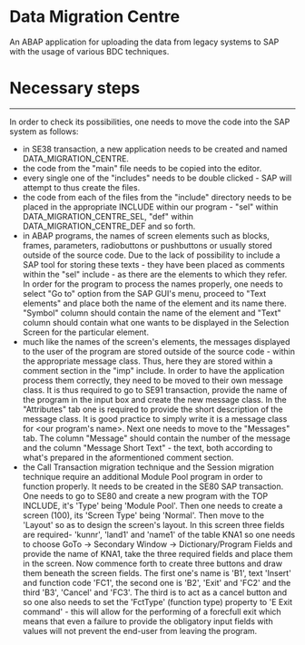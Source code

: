 # Data Migration Centre
An ABAP application for uploading the data from legacy systems to SAP with the usage of various BDC techniques.

# Necessary steps

---
In order to check its possibilities, one needs to move the code into the SAP system as follows:
- in SE38 transaction, a new application needs to be created and named DATA_MIGRATION_CENTRE.
- the code from the "main" file needs to be copied into the editor.
- every single one of the "includes" needs to be double clicked - SAP will attempt to thus create the files.
- the code from each of the files from the "include" directory needs to be placed in the appropriate INCLUDE within our program - "sel" within
DATA_MIGRATION_CENTRE_SEL, "def" within DATA_MIGRATION_CENTRE_DEF and so forth. 
- in ABAP programs, the names of screen elements such as blocks, frames, parameters, radiobuttons or pushbuttons or usually stored outside of the source code. Due to the lack of possibility to include a SAP tool for storing these texts - they have been placed as comments within the "sel" include - as there are the elements to which they refer. In order for the program to process the names properly, one needs to select "Go to" option from the SAP GUI's menu, proceed to "Text elements" and place both the name of the element and its name there. "Symbol" column should contain the name of the element and "Text" column should contain what one wants to be displayed in the Selection Screen for the particular element.
- much like the names of the screen's elements, the messages displayed to the user of the program are stored outside of the source code - within the appropriate message class. Thus, here they are stored within a comment section in the "imp" include. In order to have the application process them correctly, they need to be moved to their own message class. It is thus required to go to SE91 transaction, provide the name of the program in the input box and create the new message class. In the "Attributes" tab one is required to provide the short description of the message class. It is good practice to simply write it is a message class for <our program's name>. Next one needs to move to the "Messages" tab. The column "Message" should contain the number of the message and the column "Message Short Text" - the text, both according to what's prepared in the aformentioned comment section.
- the Call Transaction migration technique and the Session migration technique require an additional Module Pool program in order to function properly. It needs to be created in the SE80 SAP transaction. One needs to go to SE80 and create a new program with the TOP INCLUDE, it's 'Type' being 'Module Pool'. Then one needs to create a screen (100), its 'Screen Type' being 'Normal'. Then move to the 'Layout' so as to design the screen's layout. In this screen three fields are required- 'kunnr', 'land1' and 'name1' of the table KNA1 so one needs to choose GoTo -> Secondary Window -> Dictionary/Program Fields and provide the name of KNA1, take the three required fields and
place them in the screen. Now commence forth to create three buttons and draw them beneath the screen fields. The first one's name is 'B1', text 'Insert' and function code 'FC1', the second one is 'B2', 'Exit' and 'FC2' and the third 'B3', 'Cancel' and 'FC3'. The third is to act as a cancel button and so one also needs to set the 'FctType' (function type) property to 'E Exit command' - this will allow for the performing of a forecfull exit which means that even a failure to provide the obligatory input fields with values will not prevent the end-user from leaving the program.
